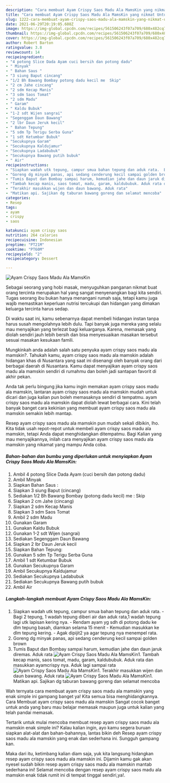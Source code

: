 ```yaml
---
description: "Cara membuat Ayam Crispy Saos Madu Ala MamsKin yang nikmat Untuk Jualan"
title: "Cara membuat Ayam Crispy Saos Madu Ala MamsKin yang nikmat Untuk Jualan"
slug: 1222-cara-membuat-ayam-crispy-saos-madu-ala-mamskin-yang-nikmat-untuk-jualan
date: 2021-06-29T20:19:05.608Z
image: https://img-global.cpcdn.com/recipes/561506243f07a709/680x482cq70/ayam-crispy-saos-madu-ala-mamskin-foto-resep-utama.jpg
thumbnail: https://img-global.cpcdn.com/recipes/561506243f07a709/680x482cq70/ayam-crispy-saos-madu-ala-mamskin-foto-resep-utama.jpg
cover: https://img-global.cpcdn.com/recipes/561506243f07a709/680x482cq70/ayam-crispy-saos-madu-ala-mamskin-foto-resep-utama.jpg
author: Robert Barton
ratingvalue: 3.8
reviewcount: 14
recipeingredient:
- "4 potong Slice Dada Ayam cuci bersih dan potong dadu"
- " Minyak"
- " Bahan Saus "
- "3 siung Baput cincang"
- "1/2 Bh Bawang Bombay potong dadu kecil me  Skip"
- "2 cm Jahe cincang"
- "2 sdm Kecap Manis"
- "3 sdm Saos Tomat"
- "2 sdm Madu"
- " Garam"
- " Kaldu Bubuk"
- "1-2 sdt Wijen sangrai"
- "Segenggam Daun Bawang"
- "2 lbr Daun Jeruk kecil"
- " Bahan Tepung"
- "5 sdm Tp Terigu Serba Guna"
- "1 sdt Ketumbar Bubuk"
- "Secukupnya Garam"
- "Secukupnya Kaldujamur"
- "Secukupnya Ladabubuk"
- "Secukupnya Bawang putih bubuk"
- " Air"
recipeinstructions:
- "Siapkan wadah utk tepung, campur smua bahan tepung dan aduk rata.  Bagi 2 tepung, 1 wadah tepung diberi air dan aduk rata,1 wadah tepung lagi utk lapisan kering nya. Rendam ayam yg sdh di potong dadu ke dlm tepung basah, diamkan selama 15 menit Kemudian masukkan ke dlm tepung kering. Agak dipijit2 ya agar tepung nya menempel rata."
- "Goreng dg minyak panas, api sedang cenderung kecil sampai golden brown"
- "Tumis Baput dan Bombay sampai harum, kemudian jahe dan daun jaruk diremas. Aduk rata"
- "Tambah kecap manis, saos tomat, madu, garam, kaldububuk. Aduk rata dan masukkan ayamcrispy nya. Aduk lagi sampai rata"
- "Terakhir masukkan wijen dan daun bawang. Aduk rata"
- "Matikan api. Sajikan dg taburan bawang goreng dan selamat mencoba"
categories:
- Resep
tags:
- ayam
- crispy
- saos

katakunci: ayam crispy saos 
nutrition: 264 calories
recipecuisine: Indonesian
preptime: "PT21M"
cooktime: "PT60M"
recipeyield: "2"
recipecategory: Dessert

---
```



![Ayam Crispy Saos Madu Ala MamsKin](https://img-global.cpcdn.com/recipes/561506243f07a709/680x482cq70/ayam-crispy-saos-madu-ala-mamskin-foto-resep-utama.jpg)

Sebagai seorang yang hobi masak, menyuguhkan panganan nikmat buat orang tercinta merupakan hal yang sangat menyenangkan bagi kita sendiri. Tugas seorang ibu bukan hanya menangani rumah saja, tetapi kamu juga wajib memastikan keperluan nutrisi tercukupi dan hidangan yang dimakan keluarga tercinta harus sedap.

Di waktu  saat ini, kamu sebenarnya dapat membeli hidangan instan tanpa harus susah mengolahnya lebih dulu. Tapi banyak juga mereka yang selalu mau menyajikan yang terlezat bagi keluarganya. Karena, memasak yang diolah sendiri jauh lebih bersih dan bisa menyesuaikan masakan tersebut sesuai masakan kesukaan famili. 



Mungkinkah anda adalah salah satu penyuka ayam crispy saos madu ala mamskin?. Tahukah kamu, ayam crispy saos madu ala mamskin adalah hidangan khas di Nusantara yang saat ini disenangi oleh banyak orang dari berbagai daerah di Nusantara. Kamu dapat menyajikan ayam crispy saos madu ala mamskin sendiri di rumahmu dan boleh jadi santapan favorit di akhir pekan.

Anda tak perlu bingung jika kamu ingin memakan ayam crispy saos madu ala mamskin, lantaran ayam crispy saos madu ala mamskin mudah untuk dicari dan juga kalian pun boleh memasaknya sendiri di tempatmu. ayam crispy saos madu ala mamskin dapat diolah lewat berbagai cara. Kini telah banyak banget cara kekinian yang membuat ayam crispy saos madu ala mamskin semakin lebih mantap.

Resep ayam crispy saos madu ala mamskin pun mudah sekali dibikin, lho. Kita tidak usah repot-repot untuk membeli ayam crispy saos madu ala mamskin, tetapi Anda dapat menghidangkan ditempatmu. Bagi Kalian yang mau menyajikannya, inilah cara menyajikan ayam crispy saos madu ala mamskin yang nikamat yang mampu Anda coba.

<!--inarticleads1-->

##### Bahan-bahan dan bumbu yang diperlukan untuk menyiapkan Ayam Crispy Saos Madu Ala MamsKin:

1. Ambil 4 potong Slice Dada Ayam (cuci bersih dan potong dadu)
1. Ambil  Minyak
1. Siapkan  Bahan Saus :
1. Siapkan 3 siung Baput (cincang)
1. Sediakan 1/2 Bh Bawang Bombay (potong dadu kecil) me : Skip
1. Siapkan 2 cm Jahe (cincang)
1. Siapkan 2 sdm Kecap Manis
1. Siapkan 3 sdm Saos Tomat
1. Ambil 2 sdm Madu
1. Gunakan  Garam
1. Gunakan  Kaldu Bubuk
1. Gunakan 1-2 sdt Wijen (sangrai)
1. Sediakan Segenggam Daun Bawang
1. Siapkan 2 lbr Daun Jeruk kecil
1. Siapkan  Bahan Tepung:
1. Gunakan 5 sdm Tp Terigu Serba Guna
1. Ambil 1 sdt Ketumbar Bubuk
1. Gunakan Secukupnya Garam
1. Ambil Secukupnya Kaldujamur
1. Sediakan Secukupnya Ladabubuk
1. Sediakan Secukupnya Bawang putih bubuk
1. Ambil  Air




<!--inarticleads2-->

##### Langkah-langkah membuat Ayam Crispy Saos Madu Ala MamsKin:

1. Siapkan wadah utk tepung, campur smua bahan tepung dan aduk rata.  - Bagi 2 tepung, 1 wadah tepung diberi air dan aduk rata,1 wadah tepung lagi utk lapisan kering nya. - Rendam ayam yg sdh di potong dadu ke dlm tepung basah, diamkan selama 15 menit - Kemudian masukkan ke dlm tepung kering. - Agak dipijit2 ya agar tepung nya menempel rata.
1. Goreng dg minyak panas, api sedang cenderung kecil sampai golden brown
1. Tumis Baput dan Bombay sampai harum, kemudian jahe dan daun jaruk diremas. Aduk rata
<img src="//assets-global.cpcdn.com/assets/icons/button_play-2c75c40dde080a61004c1f40b05d8f140eaff45d7e9e6481dc71c63d2e7c4909.png" alt="Ayam Crispy Saos Madu Ala MamsKin">1. Tambah kecap manis, saos tomat, madu, garam, kaldububuk. Aduk rata dan masukkan ayamcrispy nya. Aduk lagi sampai rata
<img src="//assets-global.cpcdn.com/assets/icons/button_play-2c75c40dde080a61004c1f40b05d8f140eaff45d7e9e6481dc71c63d2e7c4909.png" alt="Ayam Crispy Saos Madu Ala MamsKin">1. Terakhir masukkan wijen dan daun bawang. Aduk rata
<img src="//assets-global.cpcdn.com/assets/icons/button_play-2c75c40dde080a61004c1f40b05d8f140eaff45d7e9e6481dc71c63d2e7c4909.png" alt="Ayam Crispy Saos Madu Ala MamsKin">1. Matikan api. Sajikan dg taburan bawang goreng dan selamat mencoba




Wah ternyata cara membuat ayam crispy saos madu ala mamskin yang enak simple ini gampang banget ya! Kita semua bisa menghidangkannya. Cara Membuat ayam crispy saos madu ala mamskin Sangat cocok banget untuk anda yang baru mau belajar memasak maupun juga untuk kalian yang telah pandai memasak.

Tertarik untuk mulai mencoba membuat resep ayam crispy saos madu ala mamskin enak simple ini? Kalau kalian ingin, ayo kamu segera buruan siapkan alat-alat dan bahan-bahannya, lantas bikin deh Resep ayam crispy saos madu ala mamskin yang enak dan sederhana ini. Sungguh gampang kan. 

Maka dari itu, ketimbang kalian diam saja, yuk kita langsung hidangkan resep ayam crispy saos madu ala mamskin ini. Dijamin kamu gak akan nyesel sudah bikin resep ayam crispy saos madu ala mamskin mantab sederhana ini! Selamat mencoba dengan resep ayam crispy saos madu ala mamskin enak tidak rumit ini di tempat tinggal sendiri,ya!.

